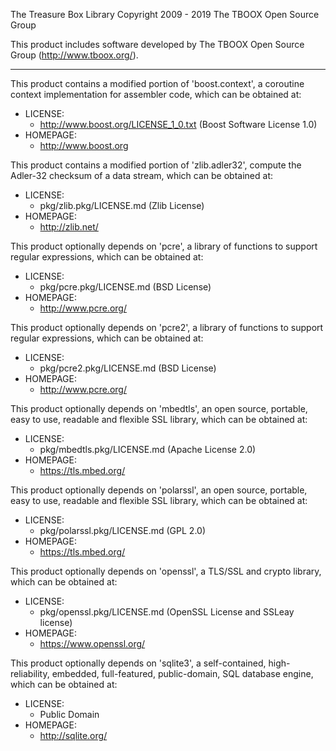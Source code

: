The Treasure Box Library
Copyright 2009 - 2019 The TBOOX Open Source Group

This product includes software developed by The TBOOX Open Source Group (http://www.tboox.org/).

-------------------------------------------------------------------------------
This product contains a modified portion of 'boost.context', a coroutine context
implementation for assembler code, which can be obtained at:

  * LICENSE:
    * http://www.boost.org/LICENSE_1_0.txt (Boost Software License 1.0)
  * HOMEPAGE:
    * http://www.boost.org

This product contains a modified portion of 'zlib.adler32', compute the Adler-32
checksum of a data stream, which can be obtained at:

  * LICENSE:
    * pkg/zlib.pkg/LICENSE.md (Zlib License)
  * HOMEPAGE:
    * http://zlib.net/

This product optionally depends on 'pcre', a library of functions to support regular
expressions, which can be obtained at:

  * LICENSE:
    * pkg/pcre.pkg/LICENSE.md (BSD License)
  * HOMEPAGE:
    * http://www.pcre.org/

This product optionally depends on 'pcre2', a library of functions to support regular
expressions, which can be obtained at:

  * LICENSE:
    * pkg/pcre2.pkg/LICENSE.md (BSD License)
  * HOMEPAGE:
    * http://www.pcre.org/

This product optionally depends on 'mbedtls', an open source, portable, easy to use, 
readable and flexible SSL library, which can be obtained at:

  * LICENSE:
    * pkg/mbedtls.pkg/LICENSE.md (Apache License 2.0)
  * HOMEPAGE:
    * https://tls.mbed.org/

This product optionally depends on 'polarssl', an open source, portable, easy to use, 
readable and flexible SSL library, which can be obtained at:

  * LICENSE:
    * pkg/polarssl.pkg/LICENSE.md (GPL 2.0)
  * HOMEPAGE:
    * https://tls.mbed.org/

This product optionally depends on 'openssl', a TLS/SSL and crypto library, 
which can be obtained at:

  * LICENSE:
    * pkg/openssl.pkg/LICENSE.md (OpenSSL License and SSLeay license)
  * HOMEPAGE:
    * https://www.openssl.org/

This product optionally depends on 'sqlite3', a self-contained, high-reliability, embedded,
full-featured, public-domain, SQL database engine, which can be obtained at:

  * LICENSE:
    * Public Domain
  * HOMEPAGE:
    * http://sqlite.org/

